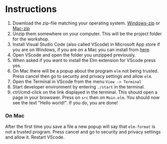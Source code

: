 # Instructions

1. Download the zip-file matching your operating system. [Windows-zip](https://github.com/Mousaka/elm-verkstad/raw/main/elm-workshop-windows.zip) or [Mac-zip](https://github.com/Mousaka/elm-verkstad/raw/main/elm-workshop-macos.zip)
2. Unzip them somewhere on your computer. This will be the project folder for the workshop.
3. Install Visual Studio Code (also called VScode) in Microsoft App store if you are on Windows, if you are on a Mac you can install from [here](https://code.visualstudio.com/download).
4. Open VScode and open the folder you unzipped previously.
5. When asked if you want to install the Elm extension for VScode press yes.
6. On Mac there will be a popup about the program `elm` not being trusted. Press cancel then go to security and privacy settings and allow `elm`.
7. Open the Terminal in VScode from the menu `View -> Terminal`
8. Start developer environment by entering `./start` in the terminal.
9. ctrl/cmd-click on the link displayed in the terminal. This should open a page in your browswer. Press on `src` then on `Main.elm`. You should now see the text "Hello world!". If you do, you are done!

### On Mac

After the first time you save a file a new popup will say that `elm-format` is not a trusted program. Press cancel and go to security and privacy settings and allow it. Restart VScode.
